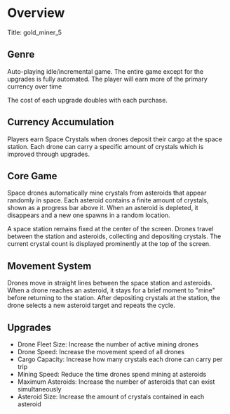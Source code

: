 # Overview
Title: gold_miner_5

## Genre
Auto-playing idle/incremental game. The entire game except for the upgrades is fully automated. The player will earn more of the primary currency over time

The cost of each upgrade doubles with each purchase.

## Currency Accumulation
Players earn Space Crystals when drones deposit their cargo at the space station. Each drone can carry a specific amount of crystals which is improved through upgrades.

## Core Game
Space drones automatically mine crystals from asteroids that appear randomly in space. Each asteroid contains a finite amount of crystals, shown as a progress bar above it. When an asteroid is depleted, it disappears and a new one spawns in a random location.

A space station remains fixed at the center of the screen. Drones travel between the station and asteroids, collecting and depositing crystals. The current crystal count is displayed prominently at the top of the screen.

## Movement System
Drones move in straight lines between the space station and asteroids. When a drone reaches an asteroid, it stays for a brief moment to "mine" before returning to the station. After depositing crystals at the station, the drone selects a new asteroid target and repeats the cycle.

## Upgrades
- Drone Fleet Size: Increase the number of active mining drones
- Drone Speed: Increase the movement speed of all drones
- Cargo Capacity: Increase how many crystals each drone can carry per trip
- Mining Speed: Reduce the time drones spend mining at asteroids
- Maximum Asteroids: Increase the number of asteroids that can exist simultaneously
- Asteroid Size: Increase the amount of crystals contained in each asteroid
